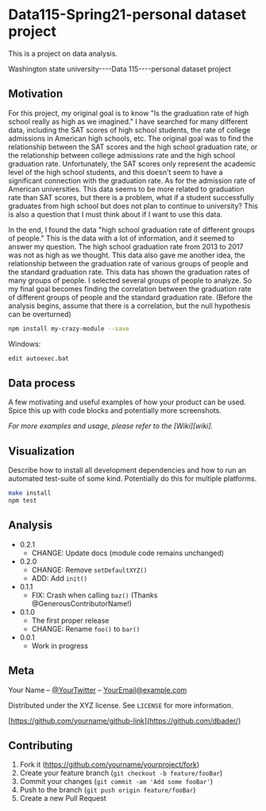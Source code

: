 # Data115-Spring21-personal dataset project

This is a project on data analysis.

Washington state university----Data 115----personal dataset project

## Motivation

For this project, my original goal is to know "Is the graduation rate of high school really as high as we imagined."
I have searched for many different data, including the SAT scores of high school students, the rate of college admissions in American high schools, etc. The original goal was to find the relationship between the SAT scores and the high school graduation rate, or the relationship between college admissions rate and the high school graduation rate. Unfortunately, the SAT scores only represent the academic level of the high school students, and this doesn't seem to have a significant connection with the graduation rate. As for the admission rate of American universities. This data seems to be more related to graduation rate than SAT scores, but there is a problem, what if a student successfully graduates from high school but does not plan to continue to university? This is also a question that I must think about if I want to use this data.

In the end, I found the data "high school graduation rate of different groups of people." This is the data with a lot of information, and it seemed to answer my question. The high school graduation rate from 2013 to 2017 was not as high as we thought. This data also gave me another idea, the relationship between the graduation rate of various groups of people and the standard graduation rate. This data has shown the graduation rates of many groups of people. I selected several groups of people to analyze. So my final goal becomes finding the correlation between the graduation rate of different groups of people and the standard graduation rate. (Before the analysis begins, assume that there is a correlation, but the null hypothesis can be overturned)

```sh
npm install my-crazy-module --save
```

Windows:

```sh
edit autoexec.bat
```

## Data process

A few motivating and useful examples of how your product can be used. Spice this up with code blocks and potentially more screenshots.

_For more examples and usage, please refer to the [Wiki][wiki]._

## Visualization

Describe how to install all development dependencies and how to run an automated test-suite of some kind. Potentially do this for multiple platforms.

```sh
make install
npm test
```

## Analysis

* 0.2.1
   * CHANGE: Update docs (module code remains unchanged)
* 0.2.0
    * CHANGE: Remove `setDefaultXYZ()`
    * ADD: Add `init()`
* 0.1.1
    * FIX: Crash when calling `baz()` (Thanks @GenerousContributorName!)
* 0.1.0
    * The first proper release
    * CHANGE: Rename `foo()` to `bar()`
* 0.0.1
    * Work in progress

## Meta

Your Name – [@YourTwitter](https://twitter.com/dbader_org) – YourEmail@example.com

Distributed under the XYZ license. See ``LICENSE`` for more information.

[https://github.com/yourname/github-link](https://github.com/dbader/)

## Contributing

1. Fork it (<https://github.com/yourname/yourproject/fork>)
2. Create your feature branch (`git checkout -b feature/fooBar`)
3. Commit your changes (`git commit -am 'Add some fooBar'`)
4. Push to the branch (`git push origin feature/fooBar`)
5. Create a new Pull Request

